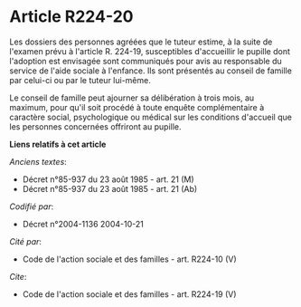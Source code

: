 # Article R224-20

Les dossiers des personnes agréées que le tuteur estime, à la suite de l'examen prévu à l'article R. 224-19, susceptibles
d'accueillir le pupille dont l'adoption est envisagée sont communiqués pour avis au responsable du service de l'aide sociale
à l'enfance. Ils sont présentés au conseil de famille par celui-ci ou par le tuteur lui-même.

Le conseil de famille peut ajourner sa délibération à trois mois, au maximum, pour qu'il soit procédé à toute enquête
complémentaire à caractère social, psychologique ou médical sur les conditions d'accueil que les personnes concernées
offriront au pupille.

**Liens relatifs à cet article**

_Anciens textes_:

  - Décret n°85-937 du 23 août 1985 - art. 21 (M)
  - Décret n°85-937 du 23 août 1985 - art. 21 (Ab)

_Codifié par_:

  - Décret n°2004-1136 2004-10-21

_Cité par_:

  - Code de l'action sociale et des familles - art. R224-10 (V)

_Cite_:

  - Code de l'action sociale et des familles - art. R224-19 (V)

